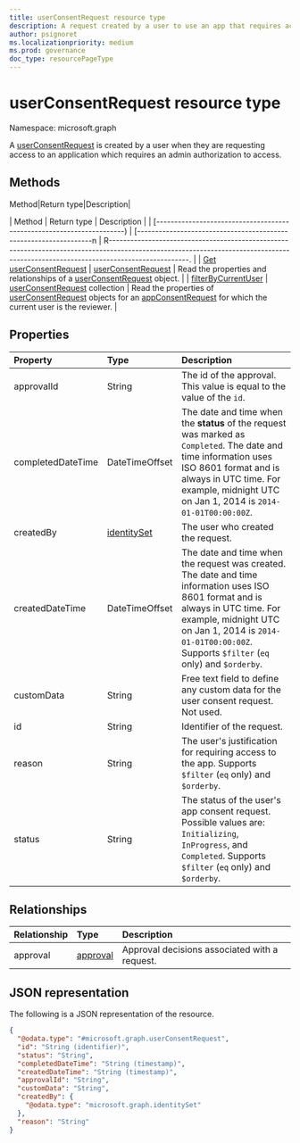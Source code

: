 ```yaml
---
title: userConsentRequest resource type
description: A request created by a user to use an app that requires access to organizational data the user is unauthorized to grant consent to themselves.
author: psignoret
ms.localizationpriority: medium
ms.prod: governance
doc_type: resourcePageType
---
```


# userConsentRequest resource type

Namespace: microsoft.graph

A [userConsentRequest](../resources/userconsentrequest.md) is created by a user when they are requesting access to an application which requires an admin authorization to access. 

## Methods

Method|Return type|Description|

| Method                                                                  | Return type                                                         | Description                                                                                                                                                                          |
| [---------------------------------------------------------------------) | [-----------------------------------------------------------------n | R----------------------------------------------------------------------------------------------------------------------------------------------------------------------------------. |
| [Get userConsentRequest](../api/userconsentrequest-get.md)              | [userConsentRequest](../resources/userconsentrequest.md)            | Read the properties and relationships of a [userConsentRequest](../resources/userconsentrequest.md) object.                                                                          |
| [filterByCurrentUser](../api/userconsentrequest-filterByCurrentUser.md) | [userConsentRequest](../resources/userconsentrequest.md) collection | Read the properties of [userConsentRequest](../resources/userconsentrequest.md) objects for an [appConsentRequest](appconsentrequest.md) for which the current user is the reviewer. |

## Properties

| Property          | Type                                       | Description                                                                                                                                                                                                                                      |
| :---------------- | :----------------------------------------- | :----------------------------------------------------------------------------------------------------------------------------------------------------------------------------------------------------------------------------------------------- |
| approvalId        | String                                     | The id of the approval. This value is equal to the value of the `id`.                                                                                                                                                                            |
| completedDateTime | DateTimeOffset                             | The date and time when the **status** of the request was marked as `Completed`. The date and time information uses ISO 8601 format and is always in UTC time. For example, midnight UTC on Jan 1, 2014 is `2014-01-01T00:00:00Z`.                |
| createdBy         | [identitySet](../resources/identityset.md) | The user who created the request.                                                                                                                                                                                                                |
| createdDateTime   | DateTimeOffset                             | The date and time when the request was created. The date and time information uses ISO 8601 format and is always in UTC time. For example, midnight UTC on Jan 1, 2014 is `2014-01-01T00:00:00Z`. Supports `$filter` (`eq` only) and `$orderby`. |
| customData        | String                                     | Free text field to define any custom data for the user consent request. Not used.                                                                                                                                                                |
| id                | String                                     | Identifier of the request.                                                                                                                                                                                                                       |
| reason            | String                                     | The user's justification for requiring access to the app. Supports `$filter` (`eq` only) and `$orderby`.                                                                                                                                         |
| status            | String                                     | The status of the user's app consent request. Possible values are: `Initializing`, `InProgress`, and `Completed`. Supports `$filter` (`eq` only) and `$orderby`.                                                                                 |

## Relationships

| Relationship | Type                                 | Description                                   |
| :----------- | :----------------------------------- | :-------------------------------------------- |
| approval     | [approval](../resources/approval.md) | Approval decisions associated with a request. |

## JSON representation

The following is a JSON representation of the resource.

<!-- {
  "blockType": "resource",
  "keyProperty": "id",
  "@odata.type": "microsoft.graph.userConsentRequest",
  "openType": false
}
-->

```json
{
  "@odata.type": "#microsoft.graph.userConsentRequest",
  "id": "String (identifier)",
  "status": "String",
  "completedDateTime": "String (timestamp)",
  "createdDateTime": "String (timestamp)",
  "approvalId": "String",
  "customData": "String",
  "createdBy": {
    "@odata.type": "microsoft.graph.identitySet"
  },
  "reason": "String"
}
```
